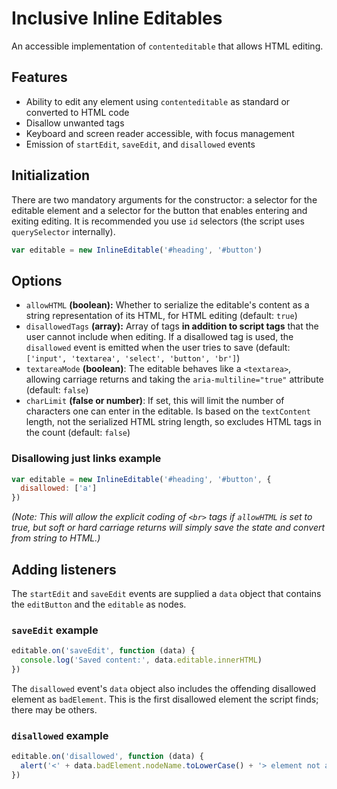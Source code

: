 # Inclusive Inline Editables

An accessible implementation of `contenteditable` that allows HTML editing.

## Features

* Ability to edit any element using `contenteditable` as standard or converted to HTML code
* Disallow unwanted tags
* Keyboard and screen reader accessible, with focus management
* Emission of `startEdit`, `saveEdit`, and `disallowed` events

## Initialization

There are two mandatory arguments for the constructor: a selector for the editable element and a selector for the button that enables entering and exiting editing. It is recommended you use `id` selectors (the script uses `querySelector` internally).

```js
var editable = new InlineEditable('#heading', '#button')
```

## Options

* `allowHTML` **(boolean):** Whether to serialize the editable's content as a string representation of its HTML, for HTML editing (default: `true`)
* `disallowedTags` **(array):** Array of tags **in addition to script tags** that the user cannot include when editing. If a disallowed tag is used, the `disallowed` event is emitted when the user tries to save (default: `['input', 'textarea', 'select', 'button', 'br']`)
* `textareaMode` **(boolean)**: The editable behaves like a `<textarea>`, allowing carriage returns and taking the `aria-multiline="true"` attribute (default: `false`)
* `charLimit` **(false or number)**: If set, this will limit the number of characters one can enter in the editable. Is based on the `textContent` length, not the serialized HTML string length, so excludes HTML tags in the count (default: `false`)

### Disallowing just links example

```js
var editable = new InlineEditable('#heading', '#button', {
  disallowed: ['a']
})
```

_(Note: This will allow the explicit coding of `<br>` tags if `allowHTML` is set to true, but soft or hard carriage returns will simply save the state and convert from string to HTML.)_

## Adding listeners

The `startEdit` and `saveEdit` events are supplied a `data` object that contains the `editButton` and the `editable` as nodes.

### `saveEdit` example

```js
editable.on('saveEdit', function (data) {
  console.log('Saved content:', data.editable.innerHTML)
})
```

The `disallowed` event's `data` object also includes the offending disallowed element as `badElement`. This is the first disallowed element the script finds; there may be others.

### `disallowed` example

```js
editable.on('disallowed', function (data) {
  alert('<' + data.badElement.nodeName.toLowerCase() + '> element not allowed!')
})
```
